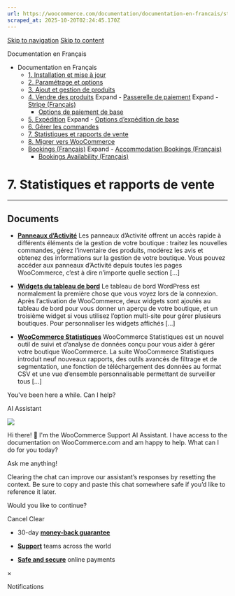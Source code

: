 ```yaml
---
url: https://woocommerce.com/documentation/documentation-en-francais/statistiques-et-rapports-de-vente
scraped_at: 2025-10-20T02:24:45.170Z
---
```


[Skip to navigation](https://woocommerce.com/documentation/documentation-en-francais/statistiques-et-rapports-de-vente/#main-navigation) [Skip to content](https://woocommerce.com/documentation/documentation-en-francais/statistiques-et-rapports-de-vente/#page)

Documentation en Français

- Documentation en Français
  - [1\. Installation et mise à jour](https://woocommerce.com/documentation/documentation-en-francais/installation-et-mise-a-jour/ "1. Installation et mise à jour")
  - [2\. Paramétrage et options](https://woocommerce.com/documentation/documentation-en-francais/parametrage-et-options/ "2. Paramétrage et options")
  - [3\. Ajout et gestion de produits](https://woocommerce.com/documentation/documentation-en-francais/3-ajout-et-gestion-de-produits/ "3. Ajout et gestion de produits")
  - [4\. Vendre des produits](https://woocommerce.com/documentation/documentation-en-francais/vendre-des-produits/ "4. Vendre des produits") Expand    - [Passerelle de paiement](https://woocommerce.com/documentation/documentation-en-francais/vendre-des-produits/passerelle-de-paiement/ "Passerelle de paiement") Expand      - [Stripe (Français)](https://woocommerce.com/documentation/documentation-en-francais/vendre-des-produits/passerelle-de-paiement/stripe-francais/ "Stripe (Français)")
    - [Options de paiement de base](https://woocommerce.com/documentation/documentation-en-francais/vendre-des-produits/options-de-paiement-de-base/ "Options de paiement de base")
  - [5\. Expédition](https://woocommerce.com/documentation/documentation-en-francais/expedition/ "5. Expédition") Expand    - [Options d’expédition de base](https://woocommerce.com/documentation/documentation-en-francais/expedition/options-dexpedition-de-base/ "Options d’expédition de base")
  - [6\. Gérer les commandes](https://woocommerce.com/documentation/documentation-en-francais/gerer-les-commandes/ "6. Gérer les commandes")
  - [7\. Statistiques et rapports de vente](https://woocommerce.com/documentation/documentation-en-francais/statistiques-et-rapports-de-vente/ "7. Statistiques et rapports de vente")
  - [8\. Migrer vers WooCommerce](https://woocommerce.com/documentation/documentation-en-francais/migrer-vers-woocommerce/ "8. Migrer vers WooCommerce")
  - [Bookings (Français)](https://woocommerce.com/documentation/documentation-en-francais/bookings-francais/ "Bookings (Français)") Expand    - [Accommodation Bookings (Français)](https://woocommerce.com/documentation/documentation-en-francais/bookings-francais/accommodation-bookings-francais/ "Accommodation Bookings (Français)")
    - [Bookings Availability (Français)](https://woocommerce.com/documentation/documentation-en-francais/bookings-francais/bookings-availability-francais/ "Bookings Availability (Français)")

# 7\. Statistiques et rapports de vente

* * *

## Documents

- [**Panneaux d’Activité**](https://woocommerce.com/document/panneaux-dactivite/)
Les panneaux d’Activité offrent un accès rapide à différents éléments de la gestion de votre boutique : traitez les nouvelles commandes, gérez l’inventaire des produits, modérez les avis et obtenez des informations sur la gestion de votre boutique. Vous pouvez accéder aux panneaux d’Activité depuis toutes les pages WooCommerce, c’est à dire n’importe quelle section \[…\]

- [**Widgets du tableau de bord**](https://woocommerce.com/document/widgets-du-tableau-de-bord/)
Le tableau de bord WordPress est normalement la première chose que vous voyez lors de la connexion. Après l’activation de WooCommerce, deux widgets sont ajoutés au tableau de bord pour vous donner un aperçu de votre boutique, et un troisième widget si vous utilisez l’option multi-site pour gérer plusieurs boutiques. Pour personnaliser les widgets affichés \[…\]

- [**WooCommerce Statistiques**](https://woocommerce.com/document/woocommerce-statistiques/)
WooCommerce Statistiques est un nouvel outil de suivi et d’analyse de données conçu pour vous aider à gérer votre boutique WooCommerce. La suite WooCommerce Statistiques introduit neuf nouveaux rapports, des outils avancés de filtrage et de segmentation, une fonction de téléchargement des données au format CSV et une vue d’ensemble personnalisable permettant de surveiller tous \[…\]


You've been here a while. Can I help?

AI Assistant

![](https://woocommerce.com/wp-content/themes/woo/images/svg/support-chat-bot-avatar.svg)

Hi there! 👋 I'm the WooCommerce Support AI Assistant. I have access to the documentation on WooCommerce.com and am happy to help. What can I do for you today?

Ask me anything!

Clearing the chat can improve our assistant’s responses by resetting the context. Be sure to copy and paste this chat somewhere safe if you’d like to reference it later.

Would you like to continue?

Cancel
Clear

- 30-day **[money-back guarantee](https://woocommerce.com/refund-policy/)**

- **[Support](https://woocommerce.com/docs/)**
teams across the world

- **[Safe and secure](https://woocommerce.com/products/woopayments/)**
online payments

×

Notifications